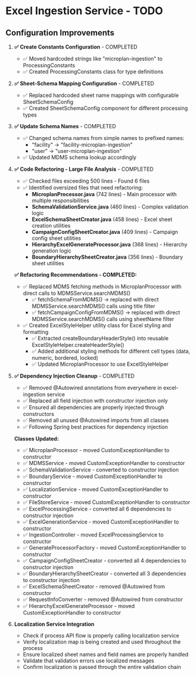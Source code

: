 # Excel Ingestion Service - TODO

## Configuration Improvements

1. **✅ Create Constants Configuration** - COMPLETED
   - ✅ Moved hardcoded strings like "microplan-ingestion" to ProcessingConstants
   - ✅ Created ProcessingConstants class for type definitions

2. **✅ Sheet-Schema Mapping Configuration** - COMPLETED
   - ✅ Replaced hardcoded sheet name mappings with configurable SheetSchemaConfig
   - ✅ Created SheetSchemaConfig component for different processing types

3. **✅ Update Schema Names** - COMPLETED
   - ✅ Changed schema names from simple names to prefixed names:
     - "facility" → "facility-microplan-ingestion"
     - "user" → "user-microplan-ingestion"
   - ✅ Updated MDMS schema lookup accordingly

4. **✅ Code Refactoring - Large File Analysis** - COMPLETED
   - ✅ Checked files exceeding 500 lines - Found 6 files
   - ✅ Identified oversized files that need refactoring:
     - **MicroplanProcessor.java** (742 lines) - Main processor with multiple responsibilities
     - **SchemaValidationService.java** (460 lines) - Complex validation logic
     - **ExcelSchemaSheetCreator.java** (458 lines) - Excel sheet creation utilities  
     - **CampaignConfigSheetCreator.java** (409 lines) - Campaign config sheet utilities
     - **HierarchyExcelGenerateProcessor.java** (368 lines) - Hierarchy generation logic
     - **BoundaryHierarchySheetCreator.java** (356 lines) - Boundary sheet utilities
   
   **✅ Refactoring Recommendations - COMPLETED:**
   - ✅ Replaced MDMS fetching methods in MicroplanProcessor with direct calls to MDMSService.searchMDMS()
     - ✅ fetchSchemaFromMDMS() → replaced with direct MDMSService.searchMDMS() calls using title filter
     - ✅ fetchCampaignConfigFromMDMS() → replaced with direct MDMSService.searchMDMS() calls using sheetName filter
   - ✅ Created ExcelStyleHelper utility class for Excel styling and formatting
     - ✅ Extracted createBoundaryHeaderStyle() into reusable ExcelStyleHelper.createHeaderStyle()
     - ✅ Added additional styling methods for different cell types (data, numeric, bordered, locked)
     - ✅ Updated MicroplanProcessor to use ExcelStyleHelper

5. **✅ Dependency Injection Cleanup** - COMPLETED
   - ✅ Removed @Autowired annotations from everywhere in excel-ingestion service
   - ✅ Replaced all field injection with constructor injection only
   - ✅ Ensured all dependencies are properly injected through constructors
   - ✅ Removed all unused @Autowired imports from all classes
   - ✅ Following Spring best practices for dependency injection
   
   **Classes Updated:**
   - ✅ MicroplanProcessor - moved CustomExceptionHandler to constructor
   - ✅ MDMSService - moved CustomExceptionHandler to constructor
   - ✅ SchemaValidationService - converted to constructor injection
   - ✅ BoundaryService - moved CustomExceptionHandler to constructor
   - ✅ LocalizationService - moved CustomExceptionHandler to constructor
   - ✅ FileStoreService - moved CustomExceptionHandler to constructor
   - ✅ ExcelProcessingService - converted all 6 dependencies to constructor injection
   - ✅ ExcelGenerationService - moved CustomExceptionHandler to constructor
   - ✅ IngestionController - moved ExcelProcessingService to constructor
   - ✅ GenerateProcessorFactory - moved CustomExceptionHandler to constructor
   - ✅ CampaignConfigSheetCreator - converted all 4 dependencies to constructor injection
   - ✅ BoundaryHierarchySheetCreator - converted all 3 dependencies to constructor injection
   - ✅ ExcelSchemaSheetCreator - removed @Autowired from constructor
   - ✅ RequestInfoConverter - removed @Autowired from constructor
   - ✅ HierarchyExcelGenerateProcessor - moved CustomExceptionHandler to constructor

6. **Localization Service Integration**
   - Check if process API flow is properly calling localization service
   - Verify localization map is being created and used throughout the process
   - Ensure localized sheet names and field names are properly handled
   - Validate that validation errors use localized messages
   - Confirm localization is passed through the entire validation chain